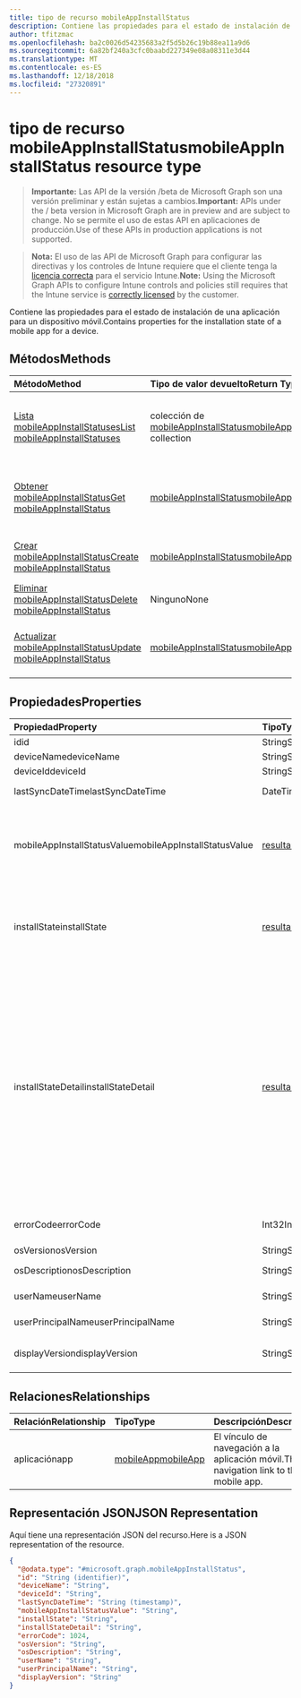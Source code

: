 ```yaml
---
title: tipo de recurso mobileAppInstallStatus
description: Contiene las propiedades para el estado de instalación de una aplicación para un dispositivo móvil.
author: tfitzmac
ms.openlocfilehash: ba2c0026d54235683a2f5d5b26c19b88ea11a9d6
ms.sourcegitcommit: 6a82bf240a3cfc0baabd227349e08a08311e3d44
ms.translationtype: MT
ms.contentlocale: es-ES
ms.lasthandoff: 12/18/2018
ms.locfileid: "27320891"
---
```

# <a name="mobileappinstallstatus-resource-type"></a><span data-ttu-id="efb57-103">tipo de recurso mobileAppInstallStatus</span><span class="sxs-lookup"><span data-stu-id="efb57-103">mobileAppInstallStatus resource type</span></span>

> <span data-ttu-id="efb57-104">**Importante:** Las API de la versión /beta de Microsoft Graph son una versión preliminar y están sujetas a cambios.</span><span class="sxs-lookup"><span data-stu-id="efb57-104">**Important:** APIs under the / beta version in Microsoft Graph are in preview and are subject to change.</span></span> <span data-ttu-id="efb57-105">No se permite el uso de estas API en aplicaciones de producción.</span><span class="sxs-lookup"><span data-stu-id="efb57-105">Use of these APIs in production applications is not supported.</span></span>

> <span data-ttu-id="efb57-106">**Nota:** El uso de las API de Microsoft Graph para configurar las directivas y los controles de Intune requiere que el cliente tenga la [licencia correcta](https://go.microsoft.com/fwlink/?linkid=839381) para el servicio Intune.</span><span class="sxs-lookup"><span data-stu-id="efb57-106">**Note:** Using the Microsoft Graph APIs to configure Intune controls and policies still requires that the Intune service is [correctly licensed](https://go.microsoft.com/fwlink/?linkid=839381) by the customer.</span></span>

<span data-ttu-id="efb57-107">Contiene las propiedades para el estado de instalación de una aplicación para un dispositivo móvil.</span><span class="sxs-lookup"><span data-stu-id="efb57-107">Contains properties for the installation state of a mobile app for a device.</span></span>
## <a name="methods"></a><span data-ttu-id="efb57-108">Métodos</span><span class="sxs-lookup"><span data-stu-id="efb57-108">Methods</span></span>
|<span data-ttu-id="efb57-109">Método</span><span class="sxs-lookup"><span data-stu-id="efb57-109">Method</span></span>|<span data-ttu-id="efb57-110">Tipo de valor devuelto</span><span class="sxs-lookup"><span data-stu-id="efb57-110">Return Type</span></span>|<span data-ttu-id="efb57-111">Descripción</span><span class="sxs-lookup"><span data-stu-id="efb57-111">Description</span></span>|
|:---|:---|:---|
|[<span data-ttu-id="efb57-112">Lista mobileAppInstallStatuses</span><span class="sxs-lookup"><span data-stu-id="efb57-112">List mobileAppInstallStatuses</span></span>](../api/intune-apps-mobileappinstallstatus-list.md)|<span data-ttu-id="efb57-113">colección de [mobileAppInstallStatus](../resources/intune-apps-mobileappinstallstatus.md)</span><span class="sxs-lookup"><span data-stu-id="efb57-113">[mobileAppInstallStatus](../resources/intune-apps-mobileappinstallstatus.md) collection</span></span>|<span data-ttu-id="efb57-114">Propiedades de la lista y relaciones de los objetos [mobileAppInstallStatus](../resources/intune-apps-mobileappinstallstatus.md) .</span><span class="sxs-lookup"><span data-stu-id="efb57-114">List properties and relationships of the [mobileAppInstallStatus](../resources/intune-apps-mobileappinstallstatus.md) objects.</span></span>|
|[<span data-ttu-id="efb57-115">Obtener mobileAppInstallStatus</span><span class="sxs-lookup"><span data-stu-id="efb57-115">Get mobileAppInstallStatus</span></span>](../api/intune-apps-mobileappinstallstatus-get.md)|[<span data-ttu-id="efb57-116">mobileAppInstallStatus</span><span class="sxs-lookup"><span data-stu-id="efb57-116">mobileAppInstallStatus</span></span>](../resources/intune-apps-mobileappinstallstatus.md)|<span data-ttu-id="efb57-117">Leer las propiedades y las relaciones del objeto [mobileAppInstallStatus](../resources/intune-apps-mobileappinstallstatus.md) .</span><span class="sxs-lookup"><span data-stu-id="efb57-117">Read properties and relationships of the [mobileAppInstallStatus](../resources/intune-apps-mobileappinstallstatus.md) object.</span></span>|
|[<span data-ttu-id="efb57-118">Crear mobileAppInstallStatus</span><span class="sxs-lookup"><span data-stu-id="efb57-118">Create mobileAppInstallStatus</span></span>](../api/intune-apps-mobileappinstallstatus-create.md)|[<span data-ttu-id="efb57-119">mobileAppInstallStatus</span><span class="sxs-lookup"><span data-stu-id="efb57-119">mobileAppInstallStatus</span></span>](../resources/intune-apps-mobileappinstallstatus.md)|<span data-ttu-id="efb57-120">Crear un nuevo objeto [mobileAppInstallStatus](../resources/intune-apps-mobileappinstallstatus.md) .</span><span class="sxs-lookup"><span data-stu-id="efb57-120">Create a new [mobileAppInstallStatus](../resources/intune-apps-mobileappinstallstatus.md) object.</span></span>|
|[<span data-ttu-id="efb57-121">Eliminar mobileAppInstallStatus</span><span class="sxs-lookup"><span data-stu-id="efb57-121">Delete mobileAppInstallStatus</span></span>](../api/intune-apps-mobileappinstallstatus-delete.md)|<span data-ttu-id="efb57-122">Ninguno</span><span class="sxs-lookup"><span data-stu-id="efb57-122">None</span></span>|<span data-ttu-id="efb57-123">Elimina un [mobileAppInstallStatus](../resources/intune-apps-mobileappinstallstatus.md).</span><span class="sxs-lookup"><span data-stu-id="efb57-123">Deletes a [mobileAppInstallStatus](../resources/intune-apps-mobileappinstallstatus.md).</span></span>|
|[<span data-ttu-id="efb57-124">Actualizar mobileAppInstallStatus</span><span class="sxs-lookup"><span data-stu-id="efb57-124">Update mobileAppInstallStatus</span></span>](../api/intune-apps-mobileappinstallstatus-update.md)|[<span data-ttu-id="efb57-125">mobileAppInstallStatus</span><span class="sxs-lookup"><span data-stu-id="efb57-125">mobileAppInstallStatus</span></span>](../resources/intune-apps-mobileappinstallstatus.md)|<span data-ttu-id="efb57-126">Actualizar las propiedades de un objeto [mobileAppInstallStatus](../resources/intune-apps-mobileappinstallstatus.md) .</span><span class="sxs-lookup"><span data-stu-id="efb57-126">Update the properties of a [mobileAppInstallStatus](../resources/intune-apps-mobileappinstallstatus.md) object.</span></span>|

## <a name="properties"></a><span data-ttu-id="efb57-127">Propiedades</span><span class="sxs-lookup"><span data-stu-id="efb57-127">Properties</span></span>
|<span data-ttu-id="efb57-128">Propiedad</span><span class="sxs-lookup"><span data-stu-id="efb57-128">Property</span></span>|<span data-ttu-id="efb57-129">Tipo</span><span class="sxs-lookup"><span data-stu-id="efb57-129">Type</span></span>|<span data-ttu-id="efb57-130">Descripción</span><span class="sxs-lookup"><span data-stu-id="efb57-130">Description</span></span>|
|:---|:---|:---|
|<span data-ttu-id="efb57-131">id</span><span class="sxs-lookup"><span data-stu-id="efb57-131">id</span></span>|<span data-ttu-id="efb57-132">String</span><span class="sxs-lookup"><span data-stu-id="efb57-132">String</span></span>|<span data-ttu-id="efb57-133">Clave de la entidad.</span><span class="sxs-lookup"><span data-stu-id="efb57-133">Key of the entity.</span></span>|
|<span data-ttu-id="efb57-134">deviceName</span><span class="sxs-lookup"><span data-stu-id="efb57-134">deviceName</span></span>|<span data-ttu-id="efb57-135">String</span><span class="sxs-lookup"><span data-stu-id="efb57-135">String</span></span>|<span data-ttu-id="efb57-136">Nombre de dispositivo</span><span class="sxs-lookup"><span data-stu-id="efb57-136">Device name</span></span>|
|<span data-ttu-id="efb57-137">deviceId</span><span class="sxs-lookup"><span data-stu-id="efb57-137">deviceId</span></span>|<span data-ttu-id="efb57-138">String</span><span class="sxs-lookup"><span data-stu-id="efb57-138">String</span></span>|<span data-ttu-id="efb57-139">Identificador de dispositivo</span><span class="sxs-lookup"><span data-stu-id="efb57-139">Device ID</span></span>|
|<span data-ttu-id="efb57-140">lastSyncDateTime</span><span class="sxs-lookup"><span data-stu-id="efb57-140">lastSyncDateTime</span></span>|<span data-ttu-id="efb57-141">DateTimeOffset</span><span class="sxs-lookup"><span data-stu-id="efb57-141">DateTimeOffset</span></span>|<span data-ttu-id="efb57-142">Fecha hora de última sincronización</span><span class="sxs-lookup"><span data-stu-id="efb57-142">Last sync date time</span></span>|
|<span data-ttu-id="efb57-143">mobileAppInstallStatusValue</span><span class="sxs-lookup"><span data-stu-id="efb57-143">mobileAppInstallStatusValue</span></span>|[<span data-ttu-id="efb57-144">resultantAppState</span><span class="sxs-lookup"><span data-stu-id="efb57-144">resultantAppState</span></span>](../resources/intune-shared-resultantappstate.md)|<span data-ttu-id="efb57-145">El estado de instalación de la aplicación.</span><span class="sxs-lookup"><span data-stu-id="efb57-145">The install state of the app.</span></span> <span data-ttu-id="efb57-146">Los valores posibles son: `installed`, `failed`, `notInstalled`, `uninstallFailed`, `pendingInstall`, `unknown` y `notApplicable`.</span><span class="sxs-lookup"><span data-stu-id="efb57-146">Possible values are: `installed`, `failed`, `notInstalled`, `uninstallFailed`, `pendingInstall`, `unknown`, `notApplicable`.</span></span>|
|<span data-ttu-id="efb57-147">installState</span><span class="sxs-lookup"><span data-stu-id="efb57-147">installState</span></span>|[<span data-ttu-id="efb57-148">resultantAppState</span><span class="sxs-lookup"><span data-stu-id="efb57-148">resultantAppState</span></span>](../resources/intune-shared-resultantappstate.md)|<span data-ttu-id="efb57-149">El estado de instalación de la aplicación.</span><span class="sxs-lookup"><span data-stu-id="efb57-149">The install state of the app.</span></span> <span data-ttu-id="efb57-150">Los valores posibles son: `installed`, `failed`, `notInstalled`, `uninstallFailed`, `pendingInstall`, `unknown` y `notApplicable`.</span><span class="sxs-lookup"><span data-stu-id="efb57-150">Possible values are: `installed`, `failed`, `notInstalled`, `uninstallFailed`, `pendingInstall`, `unknown`, `notApplicable`.</span></span>|
|<span data-ttu-id="efb57-151">installStateDetail</span><span class="sxs-lookup"><span data-stu-id="efb57-151">installStateDetail</span></span>|[<span data-ttu-id="efb57-152">resultantAppStateDetail</span><span class="sxs-lookup"><span data-stu-id="efb57-152">resultantAppStateDetail</span></span>](../resources/intune-apps-resultantappstatedetail.md)|<span data-ttu-id="efb57-153">Detalle de estado de instalación de la aplicación.</span><span class="sxs-lookup"><span data-stu-id="efb57-153">The install state detail of the app.</span></span> <span data-ttu-id="efb57-154">Los valores posibles son: `noAdditionalDetails`, `seeInstallErrorCode`, `seeUninstallErrorCode`, `pendingReboot`, `platformNotApplicable`, `minimumCpuSpeedNotMet`, `minimumLogicalProcessorCountNotMet`, `minimumPhysicalMemoryNotMet`, `minimumOsVersionNotMet`, `minimumDiskSpaceNotMet` y `processorArchitectureNotApplicable`.</span><span class="sxs-lookup"><span data-stu-id="efb57-154">Possible values are: `noAdditionalDetails`, `seeInstallErrorCode`, `seeUninstallErrorCode`, `pendingReboot`, `platformNotApplicable`, `minimumCpuSpeedNotMet`, `minimumLogicalProcessorCountNotMet`, `minimumPhysicalMemoryNotMet`, `minimumOsVersionNotMet`, `minimumDiskSpaceNotMet`, `processorArchitectureNotApplicable`.</span></span>|
|<span data-ttu-id="efb57-155">errorCode</span><span class="sxs-lookup"><span data-stu-id="efb57-155">errorCode</span></span>|<span data-ttu-id="efb57-156">Int32</span><span class="sxs-lookup"><span data-stu-id="efb57-156">Int32</span></span>|<span data-ttu-id="efb57-157">El error de código para la instalación o desinstalación de errores.</span><span class="sxs-lookup"><span data-stu-id="efb57-157">The error code for install or uninstall failures.</span></span>|
|<span data-ttu-id="efb57-158">osVersion</span><span class="sxs-lookup"><span data-stu-id="efb57-158">osVersion</span></span>|<span data-ttu-id="efb57-159">String</span><span class="sxs-lookup"><span data-stu-id="efb57-159">String</span></span>|<span data-ttu-id="efb57-160">Versión del sistema operativo</span><span class="sxs-lookup"><span data-stu-id="efb57-160">OS Version</span></span>|
|<span data-ttu-id="efb57-161">osDescription</span><span class="sxs-lookup"><span data-stu-id="efb57-161">osDescription</span></span>|<span data-ttu-id="efb57-162">String</span><span class="sxs-lookup"><span data-stu-id="efb57-162">String</span></span>|<span data-ttu-id="efb57-163">Descripción del sistema operativo</span><span class="sxs-lookup"><span data-stu-id="efb57-163">OS Description</span></span>|
|<span data-ttu-id="efb57-164">userName</span><span class="sxs-lookup"><span data-stu-id="efb57-164">userName</span></span>|<span data-ttu-id="efb57-165">String</span><span class="sxs-lookup"><span data-stu-id="efb57-165">String</span></span>|<span data-ttu-id="efb57-166">Nombre de usuario del dispositivo</span><span class="sxs-lookup"><span data-stu-id="efb57-166">Device User Name</span></span>|
|<span data-ttu-id="efb57-167">userPrincipalName</span><span class="sxs-lookup"><span data-stu-id="efb57-167">userPrincipalName</span></span>|<span data-ttu-id="efb57-168">String</span><span class="sxs-lookup"><span data-stu-id="efb57-168">String</span></span>|<span data-ttu-id="efb57-169">Nombre principal de usuario</span><span class="sxs-lookup"><span data-stu-id="efb57-169">User Principal Name</span></span>|
|<span data-ttu-id="efb57-170">displayVersion</span><span class="sxs-lookup"><span data-stu-id="efb57-170">displayVersion</span></span>|<span data-ttu-id="efb57-171">String</span><span class="sxs-lookup"><span data-stu-id="efb57-171">String</span></span>|<span data-ttu-id="efb57-172">Versión legible humano de la aplicación</span><span class="sxs-lookup"><span data-stu-id="efb57-172">Human readable version of the application</span></span>|

## <a name="relationships"></a><span data-ttu-id="efb57-173">Relaciones</span><span class="sxs-lookup"><span data-stu-id="efb57-173">Relationships</span></span>
|<span data-ttu-id="efb57-174">Relación</span><span class="sxs-lookup"><span data-stu-id="efb57-174">Relationship</span></span>|<span data-ttu-id="efb57-175">Tipo</span><span class="sxs-lookup"><span data-stu-id="efb57-175">Type</span></span>|<span data-ttu-id="efb57-176">Descripción</span><span class="sxs-lookup"><span data-stu-id="efb57-176">Description</span></span>|
|:---|:---|:---|
|<span data-ttu-id="efb57-177">aplicación</span><span class="sxs-lookup"><span data-stu-id="efb57-177">app</span></span>|[<span data-ttu-id="efb57-178">mobileApp</span><span class="sxs-lookup"><span data-stu-id="efb57-178">mobileApp</span></span>](../resources/intune-apps-mobileapp.md)|<span data-ttu-id="efb57-179">El vínculo de navegación a la aplicación móvil.</span><span class="sxs-lookup"><span data-stu-id="efb57-179">The navigation link to the mobile app.</span></span>|

## <a name="json-representation"></a><span data-ttu-id="efb57-180">Representación JSON</span><span class="sxs-lookup"><span data-stu-id="efb57-180">JSON Representation</span></span>
<span data-ttu-id="efb57-181">Aquí tiene una representación JSON del recurso.</span><span class="sxs-lookup"><span data-stu-id="efb57-181">Here is a JSON representation of the resource.</span></span>
<!-- {
  "blockType": "resource",
  "keyProperty": "id",
  "@odata.type": "microsoft.graph.mobileAppInstallStatus"
}
-->
``` json
{
  "@odata.type": "#microsoft.graph.mobileAppInstallStatus",
  "id": "String (identifier)",
  "deviceName": "String",
  "deviceId": "String",
  "lastSyncDateTime": "String (timestamp)",
  "mobileAppInstallStatusValue": "String",
  "installState": "String",
  "installStateDetail": "String",
  "errorCode": 1024,
  "osVersion": "String",
  "osDescription": "String",
  "userName": "String",
  "userPrincipalName": "String",
  "displayVersion": "String"
}
```





